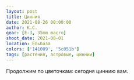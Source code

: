 ```yaml
---
layout: post
title: Цинния
date: 2021-08-26 00:00:00
author: К.С.
gear: [E-3, 35mm macro]
shoot_date: 2021-08-01
location: Ёльбаза
colors: ['141009', '5c051b']
tags: [растения, астровые, циннии]
---
```

Продолжим по цветочкам: сегодня циннию вам.
